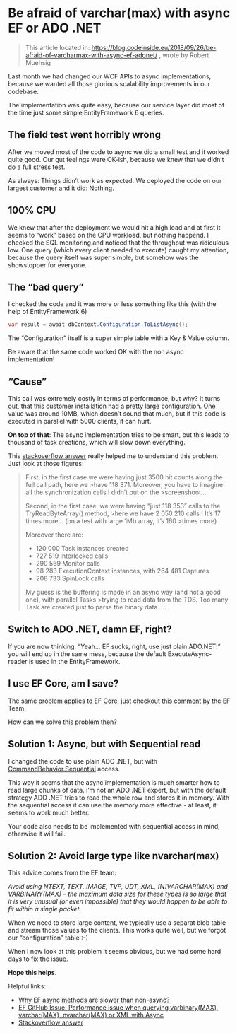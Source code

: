Be afraid of varchar(max) with async EF or ADO .NET
==================================================
> This article located in: https://blog.codeinside.eu/2018/09/26/be-afraid-of-varcharmax-with-async-ef-adonet/ , wrote by Robert Muehsig

Last month we had changed our WCF APIs to async implementations, because we wanted all those glorious scalability improvements in our codebase.

The implementation was quite easy, because our service layer did most of the time just some simple EntityFramework 6 queries.

The field test went horribly wrong
----------------------------------
After we moved most of the code to async we did a small test and it worked quite good. Our gut feelings were OK-ish, because we knew that we didn’t do a full stress test.

As always: Things didn’t work as expected. We deployed the code on our largest customer and it did: Nothing.

100% CPU
--------
We knew that after the deployment we would hit a high load and at first it seems to “work” based on the CPU workload, but nothing happend. I checked the SQL monitoring and noticed that the throughput was ridiculous low. One query (which every client needed to execute) caught my attention, because the query itself was super simple, but somehow was the showstopper for everyone.

The “bad query”
---------------
I checked the code and it was more or less something like this (with the help of EntityFramework 6)

```csharp
var result = await dbContext.Configuration.ToListAsync();
```

The “Configuration” itself is a super simple table with a Key & Value column.

Be aware that the same code worked OK with the non async implementation!

“Cause”
-------
This call was extremely costly in terms of performance, but why? It turns out, that this customer installation had a pretty large configuration. One value was around 10MB, which doesn’t sound that much, but if this code is executed in parallel with 5000 clients, it can hurt.

**On top of that**: The async implementation tries to be smart, but this leads to thousand of task creations, which will slow down everything.

This [stackoverflow answer](https://stackoverflow.com/a/28619983) really helped me to understand this problem. Just look at those figures:

>First, in the first case we were having just 3500 hit counts along the full call path, here we >have 118 371. Moreover, you have to imagine all the synchronization calls I didn’t put on the >screenshoot…
>
>Second, in the first case, we were having “just 118 353” calls to the TryReadByteArray() method, >here we have 2 050 210 calls ! It’s 17 times more… (on a test with large 1Mb array, it’s 160 >times more)
>
>Moreover there are:
>
> * 120 000 Task instances created
> * 727 519 Interlocked calls
> * 290 569 Monitor calls
> * 98 283 ExecutionContext instances, with 264 481 Captures
> * 208 733 SpinLock calls
>
>My guess is the buffering is made in an async way (and not a good one), with parallel Tasks >trying to read data from the TDS. Too many Task are created just to parse the binary data. …


Switch to ADO .NET, damn EF, right?
----------------------------------
If you are now thinking: “Yeah… EF sucks, right, use just plain ADO.NET!” you will end up in the same mess, because the default ExecuteAsync-reader is used in the EntityFramework.


I use EF Core, am I save?
-------------------------
The same problem applies to EF Core, just checkout [this comment](https://github.com/aspnet/EntityFramework6/issues/88#issuecomment-256103455) by the EF Team.

How can we solve this problem then?

Solution 1: Async, but with Sequential read
-------------------------------------------
I changed the code to use plain ADO .NET, but with [CommandBehavior.Sequential](https://docs.microsoft.com/en-us/dotnet/api/system.data.idbcommand.executereader?view=netframework-4.7.2) access.

This way it seems that the async implementation is much smarter how to read large chunks of data. I’m not an ADO .NET expert, but with the default strategy ADO .NET tries to read the whole row and stores it in memory. With the sequential access it can use the memory more effective - at least, it seems to work much better.

Your code also needs to be implemented with sequential access in mind, otherwise it will fail.

Solution 2: Avoid large type like nvarchar(max)
----------------------------------------------
This advice comes from the EF team:

*Avoid using NTEXT, TEXT, IMAGE, TVP, UDT, XML, [N]VARCHAR(MAX) and VARBINARY(MAX) – the maximum data size for these types is so large that it is very unusual (or even impossible) that they would happen to be able to fit within a single packet.*

When we need to store large content, we typically use a separat blob table and stream those values to the clients. This works quite well, but we forgot our “configuration” table :-)

When I now look at this problem it seems obvious, but we had some hard days to fix the issue.

**Hope this helps.**

Helpful links:

 * [Why EF async methods are slower than non-async?](https://entityframework.net/why-ef-async-methods-are-slow)
 * [EF GitHub Issue: Performance issue when querying varbinary(MAX), varchar(MAX), nvarchar(MAX) or XML with Async](https://github.com/aspnet/EntityFramework6/issues/88)
 * [Stackoverflow answer](https://stackoverflow.com/a/28619983)

